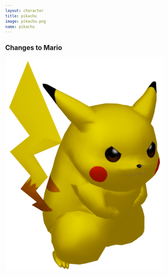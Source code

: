 ```yaml
---
layout: character
title: pikachu
image: pikachu.png
name: pikachu
---
```


## Changes to Mario
![pikachu](/images/content/css/pikachu.png)
